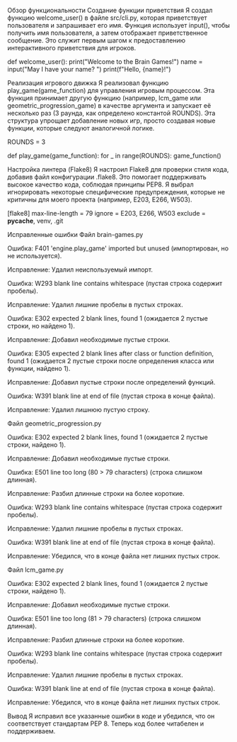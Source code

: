 Обзор функциональности
Создание функции приветствия
Я создал функцию welcome_user() в файле src/cli.py, которая приветствует пользователя и запрашивает его имя. Функция использует input(), чтобы получить имя пользователя, а затем отображает приветственное сообщение. Это служит первым шагом к предоставлению интерактивного приветствия для игроков.

def welcome_user():
    print("Welcome to the Brain Games!")
    name = input("May I have your name? ")
    print(f"Hello, {name}!")

Реализация игрового движка
Я реализовал функцию play_game(game_function) для управления игровым процессом. Эта функция принимает другую функцию (например, lcm_game или geometric_progression_game) в качестве аргумента и запускает её несколько раз (3 раунда, как определено константой ROUNDS). Эта структура упрощает добавление новых игр, просто создавая новые функции, которые следуют аналогичной логике.

ROUNDS = 3

def play_game(game_function):
    for _ in range(ROUNDS):
        game_function()

Настройка линтера (Flake8)
Я настроил Flake8 для проверки стиля кода, добавив файл конфигурации .flake8. Это помогает поддерживать высокое качество кода, соблюдая принципы PEP8. Я выбрал игнорировать некоторые специфические предупреждения, которые не критичны для моего проекта (например, E203, E266, W503).

[flake8]
max-line-length = 79
ignore = E203, E266, W503
exclude = __pycache__, venv, .git

Исправленные ошибки
Файл brain-games.py

Ошибка: F401 'engine.play_game' imported but unused (импортирован, но не используется).

Исправление: Удалил неиспользуемый импорт.

Ошибка: W293 blank line contains whitespace (пустая строка содержит пробелы).

Исправление: Удалил лишние пробелы в пустых строках.

Ошибка: E302 expected 2 blank lines, found 1 (ожидается 2 пустые строки, но найдено 1).

Исправление: Добавил необходимые пустые строки.

Ошибка: E305 expected 2 blank lines after class or function definition, found 1 (ожидается 2 пустые строки после определения класса или функции, найдено 1).

Исправление: Добавил пустые строки после определений функций.

Ошибка: W391 blank line at end of file (пустая строка в конце файла).

Исправление: Удалил лишнюю пустую строку.

Файл geometric_progression.py

Ошибка: E302 expected 2 blank lines, found 1 (ожидается 2 пустые строки, найдено 1).

Исправление: Добавил необходимые пустые строки.

Ошибка: E501 line too long (80 > 79 characters) (строка слишком длинная).

Исправление: Разбил длинные строки на более короткие.

Ошибка: W293 blank line contains whitespace (пустая строка содержит пробелы).

Исправление: Удалил лишние пробелы в пустых строках.

Ошибка: W391 blank line at end of file (пустая строка в конце файла).

Исправление: Убедился, что в конце файла нет лишних пустых строк.

Файл lcm_game.py

Ошибка: E302 expected 2 blank lines, found 1 (ожидается 2 пустые строки, найдено 1).

Исправление: Добавил необходимые пустые строки.

Ошибка: E501 line too long (81 > 79 characters) (строка слишком длинная).

Исправление: Разбил длинные строки на более короткие.

Ошибка: W293 blank line contains whitespace (пустая строка содержит пробелы).

Исправление: Удалил лишние пробелы в пустых строках.

Ошибка: W391 blank line at end of file (пустая строка в конце файла).

Исправление: Убедился, что в конце файла нет лишних пустых строк.

Вывод
Я исправил все указанные ошибки в коде и убедился, что он соответствует стандартам PEP 8. Теперь код более читабелен и поддерживаем. 
